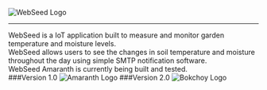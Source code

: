 ![WebSeed Logo](http://i.imgur.com/WZpGHO4.png?1)<hr>
WebSeed is a IoT application built to measure and monitor garden temperature and moisture levels.</br>
WebSeed allows users to see the changes in soil temperature and moisture throughout the day using simple SMTP notification software.</br>
WebSeed Amaranth is currently being built and tested.</br>
###Version 1.0
![Amaranth Logo](http://i.imgur.com/0L3HHMk.png?1)
###Version 2.0
![Bokchoy Logo](http://i.imgur.com/nkTo9Xt.png?1)

